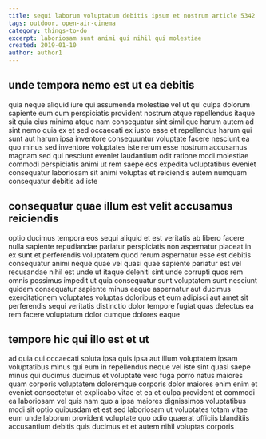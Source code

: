 ```yaml
---
title: sequi laborum voluptatum debitis ipsum et nostrum article 5342
tags: outdoor, open-air-cinema
category: things-to-do
excerpt: laboriosam sunt animi qui nihil qui molestiae
created: 2019-01-10
author: author1
---
```


## unde tempora nemo est ut ea debitis

quia neque aliquid iure qui assumenda molestiae vel ut qui culpa dolorum sapiente eum cum perspiciatis provident nostrum atque repellendus itaque sit quia eius minima atque nam consequatur sint similique harum autem ad sint nemo quia ex et sed occaecati ex iusto esse et repellendus harum qui sunt aut harum ipsa inventore consequuntur voluptate facere nesciunt ea quo minus sed inventore voluptates iste rerum esse nostrum accusamus magnam sed qui nesciunt eveniet laudantium odit ratione modi molestiae commodi perspiciatis animi ut rem saepe eos expedita voluptatibus eveniet consequatur laboriosam sit animi voluptas et reiciendis autem numquam consequatur debitis ad iste

## consequatur quae illum est velit accusamus reiciendis

optio ducimus tempora eos sequi aliquid et est veritatis ab libero facere nulla sapiente repudiandae pariatur perspiciatis non aspernatur placeat in ex sunt et perferendis voluptatem quod rerum aspernatur esse est debitis consequatur animi neque quae vel quasi quae sapiente pariatur est vel recusandae nihil est unde ut itaque deleniti sint unde corrupti quos rem omnis possimus impedit ut quia consequatur sunt voluptatem sunt nesciunt quidem consequatur sapiente minus eaque aspernatur aut ducimus exercitationem voluptates voluptas doloribus et eum adipisci aut amet sit perferendis sequi veritatis distinctio dolor tempore fugiat quas delectus ea rem facere voluptatum dolor cumque dolores eaque

## tempore hic qui illo est et ut

ad quia qui occaecati soluta ipsa quis ipsa aut illum voluptatem ipsam voluptatibus minus qui eum in repellendus neque vel iste sint quasi saepe minus qui ducimus ducimus et voluptate vero fuga porro natus maiores quam corporis voluptatem doloremque corporis dolor maiores enim enim et eveniet consectetur et explicabo vitae et ea et culpa provident et commodi ea laboriosam vel quis nam quo a ipsa maiores dignissimos voluptatibus modi sit optio quibusdam et est sed laboriosam ut voluptates totam vitae eum unde laborum provident voluptate quo odio quaerat officiis blanditiis accusantium debitis quis ducimus et et autem nihil voluptas corporis
